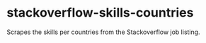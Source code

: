 # stackoverflow-skills-countries
Scrapes the skills per countries from the Stackoverflow job listing.

